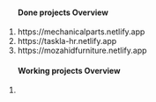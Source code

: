 <ol>
    <h4>Done projects Overview</h4>
    <li>https://mechanicalparts.netlify.app</li>
    <li>https://taskla-hr.netlify.app</li>
    <li>https://mozahidfurniture.netlify.app</li>
 
</ol>

<ol>
    <h4>Working projects Overview</h4>
    <li></li>
    
 
</ol>
